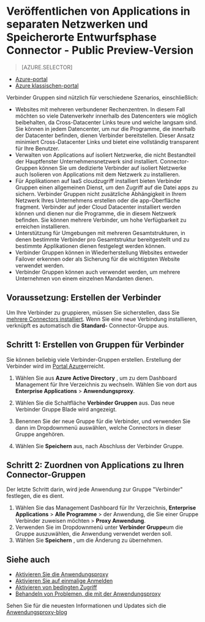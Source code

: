 <properties
    pageTitle="Arbeiten mit Azure AD-Anwendungsproxy Verbinder | Microsoft Azure"
    description="Erläutert, wie der Verbinder in Azure AD-Anwendungsproxy Gruppen erstellen und verwalten."
    services="active-directory"
    documentationCenter=""
    authors="kgremban"
    manager="femila"
    editor=""/>

<tags
    ms.service="active-directory"
    ms.workload="identity"
    ms.tgt_pltfrm="na"
    ms.devlang="na"
    ms.topic="article"
    ms.date="09/09/2016"
    ms.author="kgremban"/>


# <a name="publish-applications-on-separate-networks-and-locations-using-connector-groups---public-preview"></a>Veröffentlichen von Applications in separaten Netzwerken und Speicherorte Entwurfsphase Connector - Public Preview-Version

> [AZURE.SELECTOR]
- [Azure-portal](active-directory-application-proxy-connectors-azure-portal.md)
- [Azure klassischen-portal](active-directory-application-proxy-connectors.md)


Verbinder Gruppen sind nützlich für verschiedene Szenarios, einschließlich:

- Websites mit mehreren verbundener Rechenzentren. In diesem Fall möchten so viele Datenverkehr innerhalb des Datencenters wie möglich beibehalten, da Cross-Datacenter Links teure und welche langsam sind. Sie können in jedem Datencenter, um nur die Programme, die innerhalb der Datacenter befinden, dienen Verbinder bereitstellen. Dieser Ansatz minimiert Cross-Datacenter Links und bietet eine vollständig transparent für Ihre Benutzer.
- Verwalten von Applications auf isoliert Netzwerke, die nicht Bestandteil der Hauptfenster Unternehmensnetzwerk sind installiert. Connector-Gruppen können Sie um dedizierte Verbinder auf isoliert Netzwerke auch Isolieren von Applications mit dem Netzwerk zu installieren.
- Für Applikationen auf IaaS cloudzugriff installiert bieten Verbinder Gruppen einen allgemeinen Dienst, um den Zugriff auf die Datei apps zu sichern. Verbinder Gruppen nicht zusätzliche Abhängigkeit in Ihrem Netzwerk Ihres Unternehmens erstellen oder die app-Oberfläche fragment. Verbinder auf jeder Cloud Datacenter installiert werden können und dienen nur die Programme, die in diesem Netzwerk befinden. Sie können mehrere Verbinder, um hohe Verfügbarkeit zu erreichen installieren.
- Unterstützung für Umgebungen mit mehreren Gesamtstrukturen, in denen bestimmte Verbinder pro Gesamtstruktur bereitgestellt und zu bestimmte Applikationen dienen festgelegt werden können.
- Verbinder Gruppen können in Wiederherstellung Websites entweder Failover erkennen oder als Sicherung für die wichtigsten Website verwendet werden.
- Verbinder Gruppen können auch verwendet werden, um mehrere Unternehmen von einem einzelnen Mandanten dienen.

## <a name="prerequisite-create-your-connectors"></a>Voraussetzung: Erstellen der Verbinder
Um Ihre Verbinder zu gruppieren, müssen Sie sicherstellen, dass Sie [mehrere Connectors installiert](active-directory-application-proxy-enable.md). Wenn Sie eine neue Verbindung installieren, verknüpft es automatisch die **Standard-** Connector-Gruppe aus.

## <a name="step-1-create-connector-groups"></a>Schritt 1: Erstellen von Gruppen für Verbinder
Sie können beliebig viele Verbinder-Gruppen erstellen. Erstellung der Verbinder wird im [Portal Azure](https://portal.azure.com)erreicht.

1. Wählen Sie aus **Azure Active Directory** , um zu dem Dashboard Management für Ihre Verzeichnis zu wechseln. Wählen Sie von dort aus **Enterprise Applications** > **Anwendungsproxy**.

2. Wählen Sie die Schaltfläche **Verbinder Gruppen** aus. Das neue Verbinder Gruppe Blade wird angezeigt.

3. Benennen Sie der neue Gruppe für die Verbinder, und verwenden Sie dann im Dropdownmenü auswählen, welche Connectors in dieser Gruppe angehören.

4. Wählen Sie **Speichern** aus, nach Abschluss der Verbinder Gruppe.

## <a name="step-2-assign-applications-to-your-connector-groups"></a>Schritt 2: Zuordnen von Applications zu Ihren Connector-Gruppen
Der letzte Schritt darin, wird jede Anwendung zur Gruppe "Verbinder" festlegen, die es dient.

1. Wählen Sie das Management Dashboard für Ihr Verzeichnis, **Enterprise Applications** > **Alle Programme** > der Anwendung, die Sie einer Gruppe Verbinder zuweisen möchten > **Proxy Anwendung**.
2. Verwenden Sie im Dropdownmenü unter **Verbinder Gruppe**um die Gruppe auszuwählen, die Anwendung verwendet werden soll.
3. Wählen Sie **Speichern** , um die Änderung zu übernehmen.


## <a name="see-also"></a>Siehe auch

- [Aktivieren Sie die Anwendungsproxy](active-directory-application-proxy-enable.md)
- [Aktivieren Sie auf einmalige Anmelden](active-directory-application-proxy-sso-using-kcd.md)
- [Aktivieren von bedingten Zugriff](active-directory-application-proxy-conditional-access.md)
- [Behandeln von Problemen, die mit der Anwendungsproxy](active-directory-application-proxy-troubleshoot.md)

Sehen Sie für die neuesten Informationen und Updates sich die [Anwendungsproxy-blog](http://blogs.technet.com/b/applicationproxyblog/)
